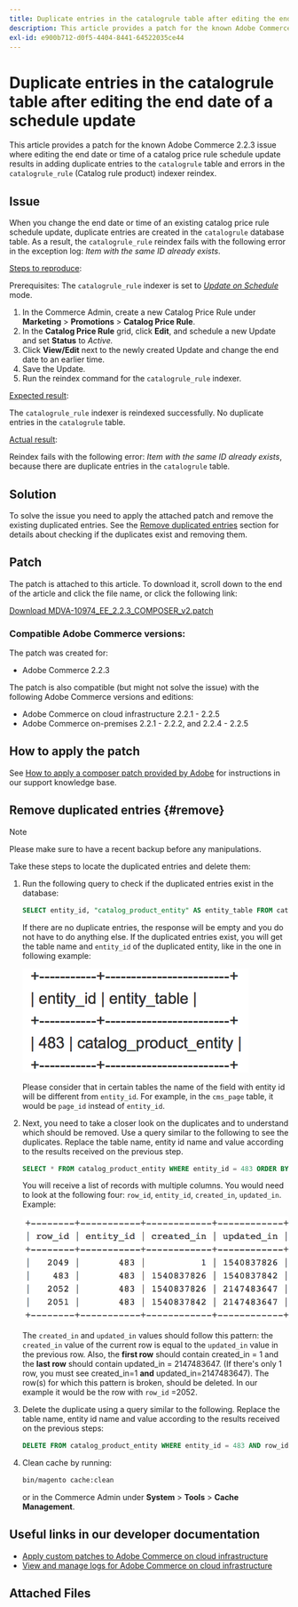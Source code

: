 ```yaml
---
title: Duplicate entries in the catalogrule table after editing the end date of a schedule update
description: This article provides a patch for the known Adobe Commerce 2.2.3 issue where editing the end date or time of a catalog price rule schedule update results in adding duplicate entries to the `catalogrule` table and errors in the `catalogrule_rule` (Catalog rule product) indexer reindex.
exl-id: e900b712-d0f5-4404-8441-64522035ce44
---
```

# Duplicate entries in the catalogrule table after editing the end date of a schedule update

This article provides a patch for the known Adobe Commerce 2.2.3 issue where editing the end date or time of a catalog price rule schedule update results in adding duplicate entries to the `catalogrule` table and errors in the `catalogrule_rule` (Catalog rule product) indexer reindex.

## Issue

When you change the end date or time of an existing catalog price rule schedule update, duplicate entries are created in the `catalogrule` database table. As a result, the `catalogrule_rule` reindex fails with the following error in the exception log: *Item with the same ID already exists*.

 <u>Steps to reproduce</u>:

Prerequisites: The `catalogrule_rule` indexer is set to *[Update on Schedule](https://experienceleague.adobe.com/docs/commerce-operations/implementation-playbook/best-practices/maintenance/indexer-configuration.html)* mode.

1. In the Commerce Admin, create a new Catalog Price Rule under **Marketing** > **Promotions** > **Catalog Price Rule**.
1. In the **Catalog Price Rule** grid, click **Edit**, and schedule a new Update and set **Status** to *Active.*
1. Click **View/Edit** next to the newly created Update and change the end date to an earlier time.
1. Save the Update.
1. Run the reindex command for the `catalogrule_rule` indexer.

 <u>Expected result</u>:

 The `catalogrule_rule` indexer is reindexed successfully. No duplicate entries in the `catalogrule` table.

 <u>Actual result</u>:

 Reindex fails with the following error: *Item with the same ID already exists*, because there are duplicate entries in the `catalogrule` table.

## Solution

To solve the issue you need to apply the attached patch and remove the existing duplicated entries. See the [Remove duplicated entries](#remove) section for details about checking if the duplicates exist and removing them.

## Patch

The patch is attached to this article. To download it, scroll down to the end of the article and click the file name, or click the following link:

 [Download MDVA-10974\_EE\_2.2.3\_COMPOSER\_v2.patch](assets/MDVA-10974_EE_2.2.3_COMPOSER_v2.patch.zip)

### Compatible Adobe Commerce versions:

The patch was created for:

* Adobe Commerce 2.2.3

The patch is also compatible (but might not solve the issue) with the following Adobe Commerce versions and editions:

* Adobe Commerce on cloud infrastructure 2.2.1 - 2.2.5
* Adobe Commerce on-premises 2.2.1 - 2.2.2, and 2.2.4 - 2.2.5

## How to apply the patch

See [How to apply a composer patch provided by Adobe](/help/how-to/general/how-to-apply-a-composer-patch-provided-by-magento.md) for instructions in our support knowledge base.

## Remove duplicated entries {#remove}

>[!NOTE]
>
>Please make sure to have a recent backup before any manipulations.

Take these steps to locate the duplicated entries and delete them:

1. Run the following query to check if the duplicated entries exist in the database:

    ```SQL
    SELECT entity_id, "catalog_product_entity" AS entity_table FROM catalog_product_entity GROUP BY entity_id, created_in HAVING COUNT(*) > 1    UNION    SELECT entity_id, "catalog_product_entity" AS entity_table FROM catalog_product_entity group by entity_id, updated_in having count(*) > 1    UNION    SELECT rule_id as entity_id, "catalogrule" AS entity_table FROM catalogrule GROUP BY entity_id, created_in HAVING COUNT(*) > 1    UNION    SELECT rule_id as entity_id, "catalogrule" AS entity_table FROM catalogrule GROUP BY entity_id, updated_in HAVING COUNT(*) > 1    UNION    SELECT rule_id as entity_id, "salesrule" AS entity_table FROM salesrule GROUP BY entity_id, created_in HAVING COUNT(*) > 1    UNION    SELECT rule_id as entity_id, "salesrule" AS entity_table FROM salesrule GROUP BY entity_id, updated_in HAVING COUNT(*) > 1    UNION    SELECT page_id as entity_id, "cms_page" AS entity_table FROM cms_page GROUP BY entity_id, created_in HAVING COUNT(*) > 1    UNION    SELECT page_id as entity_id, "cms_page" AS entity_table FROM cms_page GROUP BY entity_id, updated_in HAVING COUNT(*) > 1    UNION    SELECT block_id as entity_id, "cms_block" AS entity_table FROM cms_block GROUP BY entity_id, created_in HAVING COUNT(*) > 1    UNION    SELECT block_id as entity_id, "cms_block" AS entity_table FROM cms_block GROUP BY entity_id, updated_in HAVING COUNT(*) > 1;
    ```

    If there are no duplicate entries, the response will be empty and you do not have to do anything else. If the duplicated entries exist, you will get the table name and `entity_id` of the duplicated entity, like in the one in following example:

    ![table_results1.png](assets/table_results1.png)

    Please consider that in certain tables the name of the field with entity id will be different from `entity_id`. For example, in the `cms_page` table, it would be `page_id` instead of `entity_id`.

1. Next, you need to take a closer look on the duplicates and to understand which should be removed. Use a query similar to the following to see the duplicates. Replace the table name, entity id name and value according to the results received on the previous step.

    ```sql
    SELECT * FROM catalog_product_entity WHERE entity_id = 483 ORDER BY created_in;
    ```

    You will receive a list of records with multiple columns. You would need to look at the following four: `row_id`, `entity_id`, `created_in`, `updated_in`. Example:

    ![table_results2.png](assets/table_results2.png)

    The `created_in` and `updated_in` values should follow this pattern: the `created_in` value of the current row is equal to the `updated_in` value in the previous row. Also, the **first row** should contain created\_in = 1 and the **last row** should contain updated\_in = 2147483647. (If there's only 1 row, you must see created\_in=1 **and** updated\_in=2147483647). The row(s) for which this pattern is broken, should be deleted. In our example it would be the row with `row_id` =2052.

1. Delete the duplicate using a query similar to the following. Replace the table name, entity id name and value according to the results received on the previous steps:

    ```sql
    DELETE FROM catalog_product_entity WHERE entity_id = 483 AND row_id = 2052;
    ```

1. Clean cache by running:

    ```bash
    bin/magento cache:clean
    ```

    or in the Commerce Admin under **System** > **Tools** > **Cache Management**.

## Useful links in our developer documentation

* [Apply custom patches to Adobe Commerce on cloud infrastructure](https://devdocs.magento.com/guides/v2.3/cloud/project/project-patch.html)
* [View and manage logs for Adobe Commerce on cloud infrastructure](https://devdocs.magento.com/cloud/project/log-locations.html)

## Attached Files
